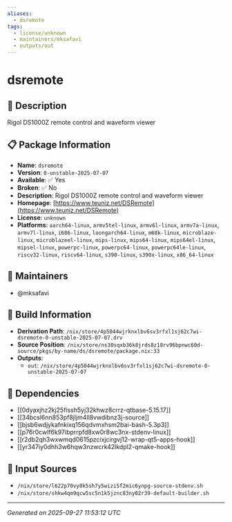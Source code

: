 ```yaml
---
aliases:
  - dsremote
tags:
  - license/unknown
  - maintainers/mksafavi
  - outputs/out
---
```


# dsremote

## 📝 Description

Rigol DS1000Z remote control and waveform viewer

## 📋 Package Information

- **Name**: `dsremote`
- **Version**: `0-unstable-2025-07-07`
- **Available**: ✅ Yes
- **Broken**: ✅ No
- **Description**: Rigol DS1000Z remote control and waveform viewer
- **Homepage**: [https://www.teuniz.net/DSRemote](https://www.teuniz.net/DSRemote)
- **License**: `unknown`
- **Platforms**: `aarch64-linux`, `armv5tel-linux`, `armv6l-linux`, `armv7a-linux`, `armv7l-linux`, `i686-linux`, `loongarch64-linux`, `m68k-linux`, `microblaze-linux`, `microblazeel-linux`, `mips-linux`, `mips64-linux`, `mips64el-linux`, `mipsel-linux`, `powerpc-linux`, `powerpc64-linux`, `powerpc64le-linux`, `riscv32-linux`, `riscv64-linux`, `s390-linux`, `s390x-linux`, `x86_64-linux`
## 👥 Maintainers

- @mksafavi


## 🔧 Build Information

- **Derivation Path**: `/nix/store/4p5044wjrknxlbv6sv3rfxl1sj62c7wi-dsremote-0-unstable-2025-07-07.drv`
- **Source Position**: `/nix/store/ns30sqxb36k8jrds8z18rv96bpnwc60d-source/pkgs/by-name/ds/dsremote/package.nix:33`
- **Outputs**:
  - `out`:  `/nix/store/4p5044wjrknxlbv6sv3rfxl1sj62c7wi-dsremote-0-unstable-2025-07-07`

## 🔗 Dependencies

- [[0dyaxjhz2kj25fissh5yj32khwz8crrz-qtbase-5.15.17]]
- [[34bcsl6nn853pf8jljm4ll8vwdibnz3j-source]]
- [[bjsb6wdjykafnkixq156qdvmxhsm2bai-bash-5.3p3]]
- [[p76r0cwlf6k97ibprrpfd8xw0r8wc3nx-stdenv-linux]]
- [[r2db2qh3wxwmqd0615pzcixjcirgvj12-wrap-qt5-apps-hook]]
- [[yr347iy0dhh3w6hqw3nzwcrk42lkdpl2-qmake-hook]]

## 📁 Input Sources

- `/nix/store/l622p70vy8k5sh7y5wizi5f2mic6ynpg-source-stdenv.sh`
- `/nix/store/shkw4qm9qcw5sc5n1k5jznc83ny02r39-default-builder.sh`

---
*Generated on 2025-09-27 11:53:12 UTC*
